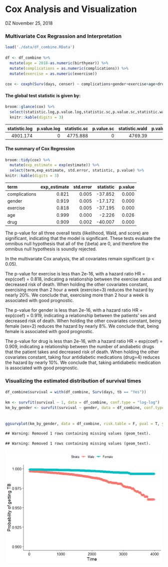 Cox Analysis and Visualization
================
DZ
November 25, 2018

### Multivariate Cox Regrassion and Interpretation

``` r
load('./data/df_combine.RData')

df <- df_combine %>% 
  mutate(age = 2018-as.numeric(birthyear)) %>% 
  mutate(complications = as.numeric(complications)) %>% 
  mutate(exercise = as.numeric(exercise))

cox <- coxph(Surv(days, censer) ~ complications+gender+exercise+age+drug, data =df)
```

#### The global test statistic is given by:

``` r
broom::glance(cox) %>%
  select(statistic.log,p.value.log,statistic.sc,p.value.sc,statistic.wald,p.value.wald,r.squared) %>% 
  knitr::kable(digits = 3)
```

| statistic.log | p.value.log | statistic.sc | p.value.sc | statistic.wald | p.value.wald | r.squared |
| ------------: | ----------: | -----------: | ---------: | -------------: | -----------: | --------: |
|      4901.174 |           0 |     4775.888 |          0 |        4769.39 |            0 |     0.028 |

#### The summary of Cox Regression

``` r
broom::tidy(cox) %>% 
  mutate(exp_estimate = exp(estimate)) %>% 
  select(term,exp_estimate, std.error, statistic, p.value) %>% 
knitr::kable(digits = 3)
```

| term          | exp\_estimate | std.error | statistic | p.value |
| :------------ | ------------: | --------: | --------: | ------: |
| complications |         0.821 |     0.005 |  \-37.852 |   0.000 |
| gender        |         0.919 |     0.005 |  \-17.172 |   0.000 |
| exercise      |         0.818 |     0.005 |  \-37.195 |   0.000 |
| age           |         0.999 |     0.000 |   \-2.226 |   0.026 |
| drug          |         0.909 |     0.002 |  \-40.007 |   0.000 |

The p-value for all three overall tests (likelihood, Wald, and score)
are significant, indicating that the model is significant. These tests
evaluate the omnibus null hypothesis that all of the \(\beta\) are 0,
and therefore the omnibus null hypothesis is soundly rejected.

In the multivariate Cox analysis, the all covariates remain significant
(p \< 0.05).

The p-value for exercise is less than 2e-16, with a hazard ratio HR =
exp(coef) = 0.818, indicating a relationship between the exercise status
and decreased risk of death. When holding the other covariates constant,
exercising more than 2 hour a week (exercise=3) reduces the hazard by
nearly 20%. We conclude that, exercising more than 2 hour a week is
associated with good prognostic.

The p-value for gender is less than 2e-16, with a hazard ratio HR =
exp(coef) = 0.919, indicating a relationship between the patients’ sex
and decreased risk of death. When holding the other covariates constant,
being female (sex=2) reduces the hazard by nearly 8%. We conclude that,
being female is associated with good prognostic.

The p-value for drug is less than 2e-16, with a hazard ratio HR =
exp(coef) = 0.909, indicating a relationship between the number of
andiabetic drugs that the patient takes and decreased risk of death.
When holding the other covariates constant, taking four antidiabetic
medications (drug=4) reduces the hazard by nearly 10%. We conclude that,
taking antidiabetic medication is associated with good prognostic.

### Visualizing the estimated distribution of survival times

``` r
df_combine$survival = with(df_combine, Surv(days, tb == "Yes"))

km <- survfit(survival ~ 1, data = df_combine, conf.type = "log-log")
km_by_gender <- survfit(survival ~ gender, data = df_combine, conf.type = "log-log")


ggsurvplot(km_by_gender, data = df_combine, risk.table = F, pval = T, ylab = "Probability of getting TB", ylim = c(0.9, 1.0), legend.labs = c("Male", "Female"))
```

    ## Warning: Removed 1 rows containing missing values (geom_text).
    
    ## Warning: Removed 1 rows containing missing values (geom_text).

![](cox_analysis_visualiztaion_files/figure-gfm/unnamed-chunk-4-1.png)<!-- -->
